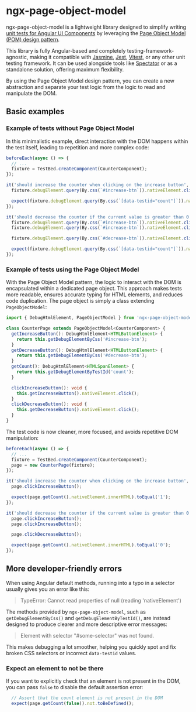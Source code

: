 # ngx-page-object-model

ngx-page-object-model is a lightweight library designed to simplify writing [unit tests for Angular UI Components](https://javascript.plainenglish.io/component-dom-testing-in-angular-0d2256414c06) by leveraging the [Page Object Model (POM) design pattern](https://martinfowler.com/bliki/PageObject.html).

This library is fully Angular-based and completely testing-framework-agnostic, making it compatible with [Jasmine](https://jasmine.github.io/), [Jest](https://jestjs.io/), [Vitest](https://vitest.dev/), or any other unit testing framework. 
It can be used alongside tools like [Spectator](https://ngneat.github.io/spectator/) or as a standalone solution, offering maximum flexibility.

By using the Page Object Model design pattern, you can create a new abstraction and separate your test logic from the logic to read and manipulate the DOM.

## Basic examples

### Example of tests without Page Object Model

In this minimalistic example, direct interaction with the DOM happens within the test itself, leading to repetition and more complex code:

```typescript
beforeEach(async () => {
  // ...
  fixture = TestBed.createComponent(CounterComponent);
});

it('should increase the counter when clicking on the increase button', () => {
  fixture.debugElement.query(By.css(`#increase-btn`)).nativeElement.click();

  expect(fixture.debugElement.query(By.css(`[data-testid="count"]`)).nativeElement.innerHTML).toEqual('1');
});

it('should decrease the counter if the current value is greater than 0 when clicking on the decrease button', () => {
  fixture.debugElement.query(By.css(`#increase-btn`)).nativeElement.click();
  fixture.debugElement.query(By.css(`#increase-btn`)).nativeElement.click();

  fixture.debugElement.query(By.css(`#decrease-btn`)).nativeElement.click();

  expect(fixture.debugElement.query(By.css(`[data-testid="count"]`)).nativeElement.innerHTML).toEqual('1');
});
```

### Example of tests using the Page Object Model

With the Page Object Model pattern, the logic to interact with the DOM is encapsulated within a dedicated page object.
This approach makes tests more readable, ensures accurate typing for HTML elements, and reduces code duplication. The page object is simply a class extending `PageObjectModel`:

```typescript
import { DebugHtmlElement, PageObjectModel } from 'ngx-page-object-model';

class CounterPage extends PageObjectModel<CounterComponent> {
  getIncreaseButton(): DebugHtmlElement<HTMLButtonElement> {
    return this.getDebugElementByCss('#increase-btn');
  }
  getDecreaseButton(): DebugHtmlElement<HTMLButtonElement> {
    return this.getDebugElementByCss('#decrease-btn');
  }
  getCount(): DebugHtmlElement<HTMLSpanElement> {
    return this.getDebugElementByTestId('count');
  }

  clickIncreaseButton(): void {
    this.getIncreaseButton().nativeElement.click();
  }
  clickDecreaseButton(): void {
    this.getDecreaseButton().nativeElement.click();
  }
}
```

The test code is now cleaner, more focused, and avoids repetitive DOM manipulation:

```typescript
beforeEach(async () => {
  // ...
  fixture = TestBed.createComponent(CounterComponent);
  page = new CounterPage(fixture);
});

it('should increase the counter when clicking on the increase button', () => {
  page.clickIncreaseButton();

  expect(page.getCount().nativeElement.innerHTML).toEqual('1');
});

it('should decrease the counter if the current value is greater than 0 when clicking on the decrease button', () => {
  page.clickIncreaseButton();
  page.clickIncreaseButton();

  page.clickDecreaseButton();

  expect(page.getCount().nativeElement.innerHTML).toEqual('0');
});
```

## More developer-friendly errors

When using Angular default methods, running into a typo in a selector usually gives you an error like this:

> TypeError: Cannot read properties of null (reading 'nativeElement')

The methods provided by `ngx-page-object-model`, such as `getDebugElementByCss()` and `getDebugElementByTestId()`, are instead designed to produce clearer and more descriptive error messages:

> Element with selector "#some-selector" was not found.

This makes debugging a lot smoother, helping you quickly spot and fix broken CSS selectors or incorrect `data-testid` values.

### Expect an element to not be there

If you want to explicitly check that an element is not present in the DOM, you can pass `false` to disable the default assertion error:

```typescript
  // Assert that the count element is not present in the DOM
  expect(page.getCount(false)).not.toBeDefined();
```
